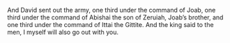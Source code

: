 And David sent out the army, one third under the command of Joab, one third under the command of Abishai the son of Zeruiah, Joab’s brother, and one third under the command of Ittai the Gittite. And the king said to the men, I myself will also go out with you.

